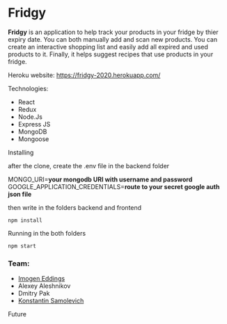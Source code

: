 # Fridgy

**Fridgy** is an application to help track your products in your fridge by thier expiry date. You can both manually add and scan new products.
You can create an interactive shopping list and easily add all expired and used products to it. Finally, it helps suggest recipes that use products in your fridge.

Heroku website:
https://fridgy-2020.herokuapp.com/

Technologies:
* React
* Redux
* Node.Js
* Express JS
* MongoDB
* Mongoose

Installing

after the clone, create the .env file in the backend folder

MONGO_URI=**your mongodb URI with username and password**  
GOOGLE_APPLICATION_CREDENTIALS=**route to your secret google auth json file**

then write in the folders backend and frontend

```npm install```

Running in the both folders

```npm start```

### Team:
* [Imogen Eddings](https://github.com/negomi-e)
* Alexey Aleshnikov
* Dmitry Pak
* [Konstantin Samolevich](https://github.com/samolevich)

Future
